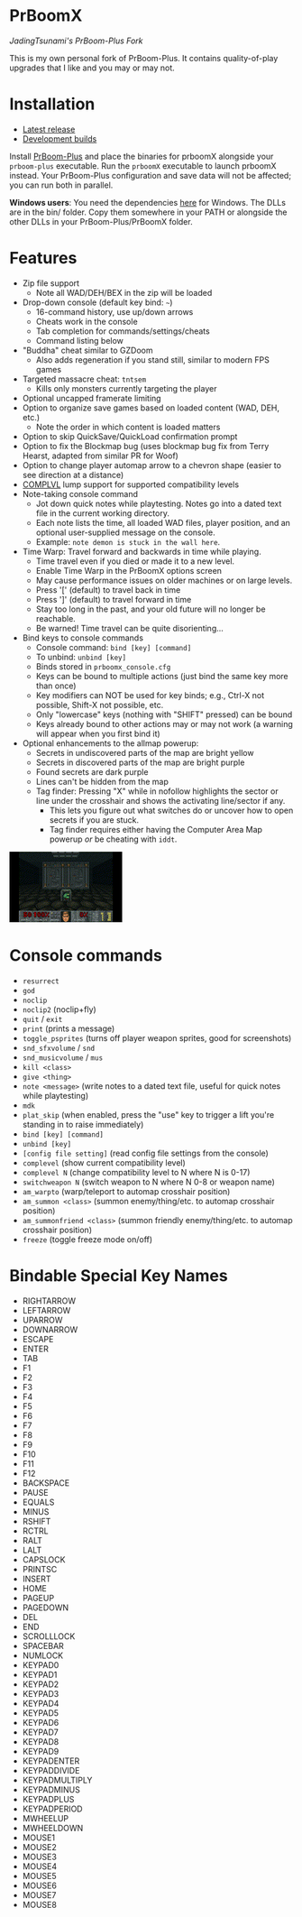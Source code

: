 # PrBoomX

*JadingTsunami's PrBoom-Plus Fork*

This is my own personal fork of PrBoom-Plus. It contains quality-of-play upgrades that I like and you may or may not.

# Installation

* [Latest release](https://github.com/JadingTsunami/prboomX/releases/tag/prboomX-1.0.0)
* [Development builds](https://github.com/JadingTsunami/prboomX/actions)

Install [PrBoom-Plus](https://github.com/coelckers/prboom-plus) and place the binaries for prboomX alongside your `prboom-plus` executable. Run the `prboomX` executable to launch prboomX instead. Your PrBoom-Plus configuration and save data will not be affected; you can run both in parallel.

**Windows users**: You need the dependencies [here](https://github.com/coelckers/prboom-plus/releases/tag/windows_dependencies) for Windows. The DLLs are in the bin/ folder. Copy them somewhere in your PATH or alongside the other DLLs in your PrBoom-Plus/PrBoomX folder.

# Features

* Zip file support
    * Note all WAD/DEH/BEX in the zip will be loaded
* Drop-down console (default key bind: `~`)
    * 16-command history, use up/down arrows
    * Cheats work in the console
    * Tab completion for commands/settings/cheats
    * Command listing below
* "Buddha" cheat similar to GZDoom
    * Also adds regeneration if you stand still, similar to modern FPS games
* Targeted massacre cheat: `tntsem`
    * Kills only monsters currently targeting the player
* Optional uncapped framerate limiting
* Option to organize save games based on loaded content (WAD, DEH, etc.)
    * Note the order in which content is loaded matters
* Option to skip QuickSave/QuickLoad confirmation prompt
* Option to fix the Blockmap bug (uses blockmap bug fix from Terry Hearst, adapted from similar PR for Woof)
* Option to change player automap arrow to a chevron shape (easier to see direction at a distance)
* [COMPLVL](https://doomwiki.org/wiki/COMPLVL) lump support for supported compatibility levels
* Note-taking console command
    * Jot down quick notes while playtesting. Notes go into a dated text file in the current working directory.
    * Each note lists the time, all loaded WAD files, player position, and an optional user-supplied message on the console.
    * Example: `note demon is stuck in the wall here`.
* Time Warp: Travel forward and backwards in time while playing.
    * Time travel even if you died or made it to a new level.
    * Enable Time Warp in the PrBoomX options screen
    * May cause performance issues on older machines or on large levels.
    * Press '[' (default) to travel back in time
    * Press ']' (default) to travel forward in time
    * Stay too long in the past, and your old future will no longer be reachable.
    * Be warned! Time travel can be quite disorienting...
* Bind keys to console commands
    * Console command: `bind [key] [command]`
    * To unbind: `unbind [key]`
    * Binds stored in `prboomx_console.cfg`
    * Keys can be bound to multiple actions (just bind the same key more than once)
    * Key modifiers can NOT be used for key binds; e.g., Ctrl-X not possible, Shift-X not possible, etc.
    * Only "lowercase" keys (nothing with "SHIFT" pressed) can be bound
    * Keys already bound to other actions may or may not work (a warning will appear when you first bind it)
* Optional enhancements to the allmap powerup:
    * Secrets in undiscovered parts of the map are bright yellow
    * Secrets in discovered parts of the map are bright purple
    * Found secrets are dark purple
    * Lines can't be hidden from the map
    * Tag finder: Pressing "X" while in nofollow highlights the sector or line under the crosshair and shows the activating line/sector if any.
        * This lets you figure out what switches do or uncover how to open secrets if you are stuck.
        * Tag finder requires either having the Computer Area Map powerup _or_ be cheating with `iddt`.

![Tag finder demo](prboom2/doc/magic_sector.gif)

# Console commands

- `resurrect`
- `god`
- `noclip`
- `noclip2` (noclip+fly)
- `quit` / `exit`
- `print` (prints a message)
- `toggle_psprites` (turns off player weapon sprites, good for screenshots)
- `snd_sfxvolume` / `snd`
- `snd_musicvolume` / `mus`
- `kill <class>`
- `give <thing>`
- `note <message>` (write notes to a dated text file, useful for quick notes while playtesting)
- `mdk`
- `plat_skip` (when enabled, press the "use" key to trigger a lift you're standing in to raise immediately)
- `bind [key] [command]`
- `unbind [key]`
- `[config file setting]` (read config file settings from the console)
- `complevel` (show current compatibility level)
- `complevel N` (change compatibility level to N where N is 0-17)
- `switchweapon N` (switch weapon to N where N 0-8 or weapon name)
- `am_warpto` (warp/teleport to automap crosshair position)
- `am_summon <class>` (summon enemy/thing/etc. to automap crosshair position)
- `am_summonfriend <class>` (summon friendly enemy/thing/etc. to automap crosshair position)
- `freeze` (toggle freeze mode on/off)

# Bindable Special Key Names

* RIGHTARROW
* LEFTARROW
* UPARROW
* DOWNARROW
* ESCAPE
* ENTER
* TAB
* F1
* F2
* F3
* F4
* F5
* F6
* F7
* F8
* F9
* F10
* F11
* F12
* BACKSPACE
* PAUSE
* EQUALS
* MINUS
* RSHIFT
* RCTRL
* RALT
* LALT
* CAPSLOCK
* PRINTSC
* INSERT
* HOME
* PAGEUP
* PAGEDOWN
* DEL
* END
* SCROLLLOCK
* SPACEBAR
* NUMLOCK
* KEYPAD0
* KEYPAD1
* KEYPAD2
* KEYPAD3
* KEYPAD4
* KEYPAD5
* KEYPAD6
* KEYPAD7
* KEYPAD8
* KEYPAD9
* KEYPADENTER
* KEYPADDIVIDE
* KEYPADMULTIPLY
* KEYPADMINUS
* KEYPADPLUS
* KEYPADPERIOD
* MWHEELUP
* MWHEELDOWN
* MOUSE1
* MOUSE2
* MOUSE3
* MOUSE4
* MOUSE5
* MOUSE6
* MOUSE7
* MOUSE8
